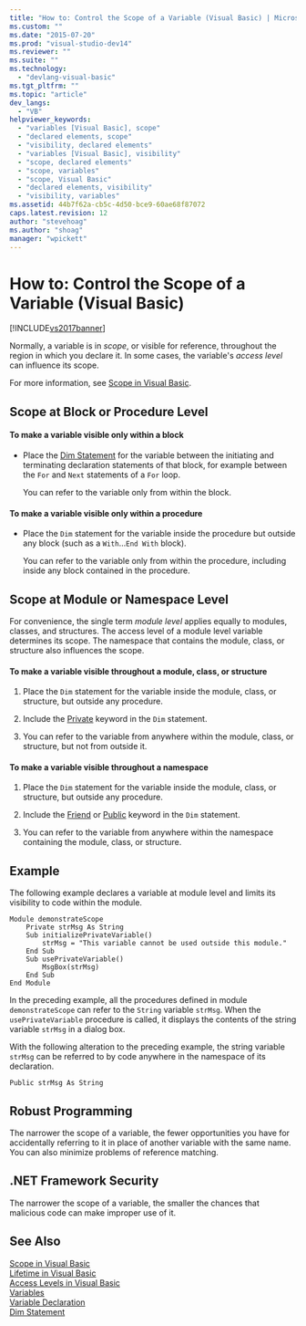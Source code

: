 ```yaml
---
title: "How to: Control the Scope of a Variable (Visual Basic) | Microsoft Docs"
ms.custom: ""
ms.date: "2015-07-20"
ms.prod: "visual-studio-dev14"
ms.reviewer: ""
ms.suite: ""
ms.technology: 
  - "devlang-visual-basic"
ms.tgt_pltfrm: ""
ms.topic: "article"
dev_langs: 
  - "VB"
helpviewer_keywords: 
  - "variables [Visual Basic], scope"
  - "declared elements, scope"
  - "visibility, declared elements"
  - "variables [Visual Basic], visibility"
  - "scope, declared elements"
  - "scope, variables"
  - "scope, Visual Basic"
  - "declared elements, visibility"
  - "visibility, variables"
ms.assetid: 44b7f62a-cb5c-4d50-bce9-60ae68f87072
caps.latest.revision: 12
author: "stevehoag"
ms.author: "shoag"
manager: "wpickett"
---
```

# How to: Control the Scope of a Variable (Visual Basic)
[!INCLUDE[vs2017banner](../../../../visual-basic/includes/vs2017banner.md)]

Normally, a variable is in *scope*, or visible for reference, throughout the region in which you declare it. In some cases, the variable's *access level* can influence its scope.  
  
 For more information, see [Scope in Visual Basic](../../../../visual-basic/programming-guide/language-features/declared-elements/scope.md).  
  
## Scope at Block or Procedure Level  
  
#### To make a variable visible only within a block  
  
-   Place the [Dim Statement](../../../../visual-basic/language-reference/statements/dim-statement.md) for the variable between the initiating and terminating declaration statements of that block, for example between the `For` and `Next` statements of a `For` loop.  
  
     You can refer to the variable only from within the block.  
  
#### To make a variable visible only within a procedure  
  
-   Place the `Dim` statement for the variable inside the procedure but outside any block (such as a `With`...`End With` block).  
  
     You can refer to the variable only from within the procedure, including inside any block contained in the procedure.  
  
## Scope at Module or Namespace Level  
 For convenience, the single term *module level* applies equally to modules, classes, and structures. The access level of a module level variable determines its scope. The namespace that contains the module, class, or structure also influences the scope.  
  
#### To make a variable visible throughout a module, class, or structure  
  
1.  Place the `Dim` statement for the variable inside the module, class, or structure, but outside any procedure.  
  
2.  Include the [Private](../../../../visual-basic/language-reference/modifiers/private.md) keyword in the `Dim` statement.  
  
3.  You can refer to the variable from anywhere within the module, class, or structure, but not from outside it.  
  
#### To make a variable visible throughout a namespace  
  
1.  Place the `Dim` statement for the variable inside the module, class, or structure, but outside any procedure.  
  
2.  Include the [Friend](../../../../visual-basic/language-reference/modifiers/friend.md) or [Public](../../../../visual-basic/language-reference/modifiers/public.md) keyword in the `Dim` statement.  
  
3.  You can refer to the variable from anywhere within the namespace containing the module, class, or structure.  
  
## Example  
 The following example declares a variable at module level and limits its visibility to code within the module.  
  
```  
Module demonstrateScope  
    Private strMsg As String  
    Sub initializePrivateVariable()  
        strMsg = "This variable cannot be used outside this module."  
    End Sub  
    Sub usePrivateVariable()  
        MsgBox(strMsg)  
    End Sub  
End Module  
```  
  
 In the preceding example, all the procedures defined in module `demonstrateScope` can refer to the `String` variable `strMsg`. When the `usePrivateVariable` procedure is called, it displays the contents of the string variable `strMsg` in a dialog box.  
  
 With the following alteration to the preceding example, the string variable `strMsg` can be referred to by code anywhere in the namespace of its declaration.  
  
```  
Public strMsg As String  
```  
  
## Robust Programming  
 The narrower the scope of a variable, the fewer opportunities you have for accidentally referring to it in place of another variable with the same name. You can also minimize problems of reference matching.  
  
## .NET Framework Security  
 The narrower the scope of a variable, the smaller the chances that malicious code can make improper use of it.  
  
## See Also  
 [Scope in Visual Basic](../../../../visual-basic/programming-guide/language-features/declared-elements/scope.md)   
 [Lifetime in Visual Basic](../../../../visual-basic/programming-guide/language-features/declared-elements/lifetime.md)   
 [Access Levels in Visual Basic](../../../../visual-basic/programming-guide/language-features/declared-elements/access-levels.md)   
 [Variables](../../../../visual-basic/programming-guide/language-features/variables/index.md)   
 [Variable Declaration](../../../../visual-basic/programming-guide/language-features/variables/variable-declaration.md)   
 [Dim Statement](../../../../visual-basic/language-reference/statements/dim-statement.md)